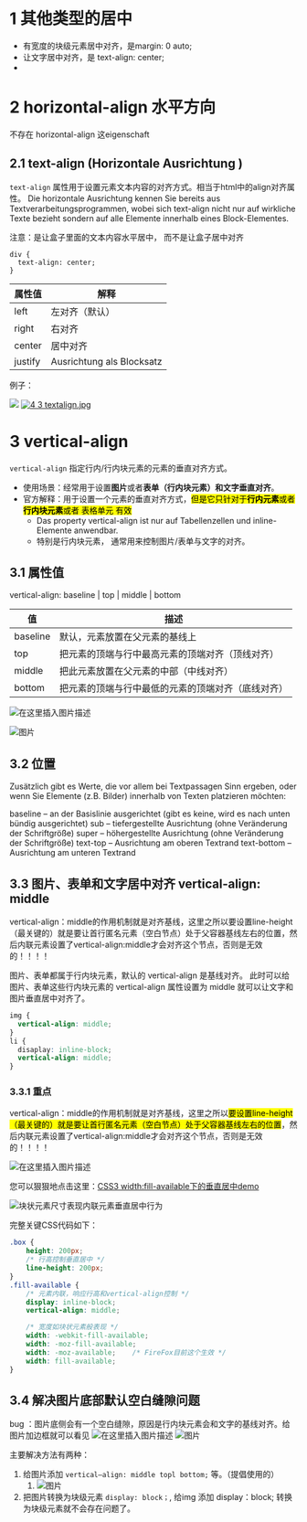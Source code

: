 

# 1 其他类型的居中
-   有宽度的块级元素居中对齐，是margin: 0 auto;
-   让文字居中对齐，是 text-align: center;
- 
# 2 horizontal-align 水平方向
不存在  horizontal-align 这eigenschaft  

## 2.1 text-align (Horizontale Ausrichtung )

`text-align` 属性用于设置元素文本内容的对齐方式。相当于html中的align对齐属性。
Die horizontale Ausrichtung kennen Sie bereits aus Textverarbeitungsprogrammen, wobei sich text-align nicht nur auf wirkliche Texte bezieht sondern auf alle Elemente innerhalb eines Block-Elementes.


注意：是让盒子里面的文本内容水平居中， 而不是让盒子居中对齐

```
div {
  text-align: center;
}
```

| 属性值    | 解释      |
| ------ | ------- |
| left   | 左对齐（默认） |
| right  | 右对齐     |
| center | 居中对齐    |
|justify| Ausrichtung als Blocksatz|

例子： 

![](image/Chapter2_css_文字属性_003_文字对齐_例子.png)
[![4 3 textalign.jpg](https://vfhwebp.eduloop.de/mediawiki/images/vfhwebp.eduloop.de/a/a3/4_3_textalign.jpg)](https://vfhwebp.eduloop.de/mediawiki/images/vfhwebp.eduloop.de/a/a3/4_3_textalign.jpg)

# 3 vertical-align

`vertical-align` 指定行内/行内块元素的元素的垂直对齐方式。

- 使用场景：经常用于设置**图片**或者**表单（行内块元素）**和**文字垂直对齐**。
- 官方解释：用于设置一个元素的垂直对齐方式，<mark>但是它只针对于**行内元素**或者**行内块元素**或者 表格单元 有效</mark>
    - Das property vertical-align ist nur auf Tabellenzellen und inline-Elemente anwendbar.
    - 特别是行内块元素， 通常用来控制图片/表单与文字的对齐。

## 3.1 属性值

vertical-align: baseline | top | middle | bottom

| 值        | 描述                        |
| -------- | ------------------------- |
| baseline | 默认，元素放置在父元素的基线上           |
| top      | 把元素的顶端与行中最高元素的顶端对齐（顶线对齐）  |
| middle   | 把此元素放置在父元素的中部（中线对齐）       |
| bottom   | 把元素的顶端与行中最低的元素的顶端对齐（底线对齐） |

![在这里插入图片描述](https://img-blog.csdnimg.cn/2f7832a64527405181bd3edbcd3a736a.png?x-oss-process=image/watermark,type_ZmFuZ3poZW5naGVpdGk,shadow_10,text_aHR0cHM6Ly9ibG9nLmNzZG4ubmV0L0F1Z2Vuc3Rlcm5fUVhM,size_16,color_FFFFFF,t_70#pic_center)

![图片](https://mmbiz.qpic.cn/mmbiz_png/y7EkeCWAzmqtcdL7HZYccBic0jicaWzR8bX32nStNY16aY9odqroA3Mpia6nia2fuh9DYmYCszG7V1to2VsNwibY8Sg/640?wx_fmt=png&wxfrom=5&wx_lazy=1&wx_co=1)

## 3.2 位置 

Zusätzlich gibt es Werte, die vor allem bei Textpassagen Sinn ergeben, oder wenn Sie Elemente (z.B. Bilder) innerhalb von Texten platzieren möchten:

baseline – an der Basislinie ausgerichtet (gibt es keine, wird es nach unten bündig ausgerichtet)
sub – tiefergestellte Ausrichtung (ohne Veränderung der Schriftgröße)
super – höhergestellte Ausrichtung (ohne Veränderung der Schriftgröße)
text-top – Ausrichtung am oberen Textrand
text-bottom – Ausrichtung am unteren Textrand


## 3.3 图片、表单和文字居中对齐 vertical-align: middle


vertical-align：middle的作用机制就是对齐基线，这里之所以要设置line-height（最关键的）就是要让首行匿名元素（空白节点）处于父容器基线左右的位置，然后内联元素设置了vertical-align:middle才会对齐这个节点，否则是无效的！！！！


图片、表单都属于行内块元素，默认的 vertical-align 是基线对齐。
此时可以给图片、表单这些行内块元素的 vertical-align 属性设置为 middle 就可以让文字和图片垂直居中对齐了。

```css
img {
  vertical-align: middle;
}
li {
  disaplay: inline-block;
  vertical-align: middle;
}
```

### 3.3.1 重点

vertical-align：middle的作用机制就是对齐基线，这里之所以<mark>要设置line-height（最关键的）就是要让首行匿名元素（空白节点）处于父容器基线左右的位置</mark>，然后内联元素设置了vertical-align:middle才会对齐这个节点，否则是无效的！！！！

![在这里插入图片描述](https://img-blog.csdnimg.cn/159dbd0d98f941f5b17eb713341d3c64.png?x-oss-process=image/watermark,type_ZmFuZ3poZW5naGVpdGk,shadow_10,text_aHR0cHM6Ly9ibG9nLmNzZG4ubmV0L0F1Z2Vuc3Rlcm5fUVhM,size_16,color_FFFFFF,t_70#pic_center)

您可以狠狠地点击这里：[CSS3 width:fill-available下的垂直居中demo](https://www.zhangxinxu.com/study/201605/width-fill-available.html)

![块状元素尺寸表现内联元素垂直居中行为](https://image.zhangxinxu.com/image/blog/201605/2016-05-20_004332.png)

完整关键CSS代码如下：

```css
.box {
    height: 200px; 
    /* 行高控制垂直居中 */
    line-height: 200px;
}
.fill-available {
    /* 元素内联，响应行高和vertical-align控制 */
    display: inline-block;
    vertical-align: middle;

    /* 宽度如块状元素般表现 */
    width: -webkit-fill-available;
    width: -moz-fill-available;
    width: -moz-available;    /* FireFox目前这个生效 */
    width: fill-available;
}
```


## 3.4 解决图片底部默认空白缝隙问题

bug ：图片底侧会有一个空白缝隙，原因是行内块元素会和文字的基线对齐。给图片加边框就可以看见
![在这里插入图片描述](https://img-blog.csdnimg.cn/6ab28389075f4478a70a11cae3e5a58e.png?x-oss-process=image/watermark,type_ZmFuZ3poZW5naGVpdGk,shadow_10,text_aHR0cHM6Ly9ibG9nLmNzZG4ubmV0L0F1Z2Vuc3Rlcm5fUVhM,size_16,color_FFFFFF,t_70#pic_center)
![图片](https://mmbiz.qpic.cn/mmbiz_png/y7EkeCWAzmqtcdL7HZYccBic0jicaWzR8boGWdjhQUvkicibGiaRYd0KDL2Y1kmqWLl75piaeMlRTMVh4go056Pj1OLA/640?wx_fmt=png&wxfrom=5&wx_lazy=1&wx_co=1)


主要解决方法有两种：

1. 给图片添加 `vertical—align: middle topl bottom;` 等。（提倡使用的）
    1. ![图片](https://mmbiz.qpic.cn/mmbiz_png/y7EkeCWAzmqtcdL7HZYccBic0jicaWzR8bNO8sogwyKtqHT6Bg0iaDeAkWqlbbSWqKJIGqtt8As1oFz17wBkQYb4g/640?wx_fmt=png&wxfrom=5&wx_lazy=1&wx_co=1)
2. 把图片转换为块级元素 `display: block；`, 给img 添加 display：block; 转换为块级元素就不会存在问题了。


